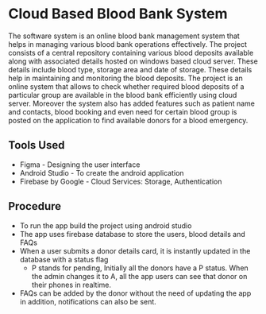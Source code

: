 # Cloud Based Blood Bank System
The software system is an online blood bank management system that helps in managing
various blood bank operations effectively. The project consists of a central repository
containing various blood deposits available along with associated details hosted on windows
based cloud server. These details include blood type, storage area and date of storage. These
details help in maintaining and monitoring the blood deposits. The project is an online system
that allows to check whether required blood deposits of a particular group are available in the
blood bank efficiently using cloud server. Moreover the system also has added features such
as patient name and contacts, blood booking and even need for certain blood group is posted
on the application to find available donors for a blood emergency.

## Tools Used
* Figma - Designing the user interface
* Android Studio - To create the android application
* Firebase by Google - Cloud Services: Storage, Authentication

## Procedure
* To run the app build the project using android studio
* The app uses firebase database to store the users, blood details and FAQs
* When a user submits a donor details card, it is instantly updated in the database with a status flag
  * P stands for pending, Initially all the donors have a P status. When the admin changes it to A, all the app users can see that donor on their phones in realtime.
* FAQs can be added by the donor without the need of updating the app in addition, notifications can also be sent.
